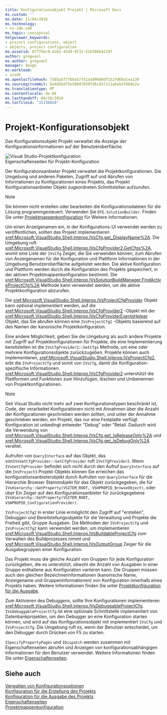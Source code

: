 ```yaml
---
title: Konfigurationsobjekt Projekt | Microsoft Docs
ms.custom: ''
ms.date: 11/04/2016
ms.technology:
- vs-ide-sdk
ms.topic: conceptual
helpviewer_keywords:
- project configurations, object
- objects, project configuration
ms.assetid: 877756c9-4261-43d9-9f32-51bf06b4219f
author: gregvanl
ms.author: gregvanl
manager: douge
ms.workload:
- vssdk
ms.openlocfilehash: 7385a5f7768a57fd1a3d9688df152fd60a1ea130
ms.sourcegitcommit: 6a9d5bd75e50947659fd6c837111a6a547884e2a
ms.translationtype: MT
ms.contentlocale: de-DE
ms.lasthandoff: 04/16/2018
ms.locfileid: "31136028"
---
```

# <a name="project-configuration-object"></a>Projekt-Konfigurationsobjekt
Das Konfigurationsobjekt Projekt verwaltet die Anzeige der Konfigurationsinformationen auf der Benutzeroberfläche.  
  
 ![Visual Studio-Projektkonfiguration](../../extensibility/internals/media/vsprojectcfg.gif "VsProjectCfg")  
Eigenschaftenseiten für Projekt-Konfiguration  
  
 Der Konfigurationsanbieter Projekt verwaltet die Projektkonfigurationen. Die Umgebung und anderen Paketen, Zugriff auf und Abrufen von Informationen zu Konfigurationen eines Projekts, das Projekt Konfigurationsanbieter Objekt zugeordneten Schnittstellen aufzurufen.  
  
> [!NOTE]
>  Sie können nicht erstellen oder bearbeiten die Konfigurationsdateien für die Lösung programmgesteuert. Verwenden Sie `DTE.SolutionBuilder`. Finden Sie unter [Projektmappenkonfiguration](../../extensibility/internals/solution-configuration.md) für Weitere Informationen.  
  
 Um einen Anzeigenamen ein, in der Konfigurations-UI verwendet werden zu veröffentlichen, sollten das Projekt implementieren <xref:Microsoft.VisualStudio.Shell.Interop.IVsCfg.get_DisplayName%2A>. Die Umgebung ruft <xref:Microsoft.VisualStudio.Shell.Interop.IVsCfgProvider2.GetCfgs%2A>, womit eine Liste der `IVsCfg` Zeiger, die Sie verwenden können, zum Abrufen von Anzeigenamen für die Konfiguration und Plattform Informationen in der Umgebung Benutzeroberfläche aufgelistet werden. Die aktive Konfiguration und Plattform werden durch die Konfiguration des Projekts gespeichert, in der aktiven Projektmappenkonfiguration bestimmt. Die <xref:Microsoft.VisualStudio.Shell.Interop.IVsSolutionBuildManager.FindActiveProjectCfg%2A> Methode kann verwendet werden, um die aktive Projektkonfiguration abzurufen.  
  
 Die <xref:Microsoft.VisualStudio.Shell.Interop.IVsProjectCfgProvider> Objekt kann optional implementiert werden, auf die <xref:Microsoft.VisualStudio.Shell.Interop.IVsCfgProvider2> -Objekt mit der <xref:Microsoft.VisualStudio.Shell.Interop.IVsCfgProviderEventsHelper> Objekt, das Sie abrufen können eine `IVsProjectCfg2` -Objekts basierend auf den Namen der kanonische Projektkonfiguration.  
  
 Eine andere Möglichkeit, geben Sie die Umgebung als auch andere Projekte mit Zugriff auf Projektkonfigurationen für Projekte, die eine Implementierung bereitstellen ist die `IVsCfgProvider2::GetCfgs` Methode, um eine oder mehrere Konfigurationsobjekte zurückzugeben. Projekte können auch implementieren, <xref:Microsoft.VisualStudio.Shell.Interop.IVsProjectCfg2>, erbt die `IVsProjectCfg` und somit von `IVsCfg`, damit die Konfiguration-spezifische Informationen. <xref:Microsoft.VisualStudio.Shell.Interop.IVsCfgProvider2> unterstützt die Plattformen und Funktionen zum Hinzufügen, löschen und Umbenennen von Projektkonfigurationen.  
  
> [!NOTE]
>  Seit Visual Studio nicht mehr auf zwei Konfigurationstypen beschränkt ist, Code, der verarbeitet Konfigurationen nicht mit Annahmen über die Anzahl der Konfigurationen geschrieben werden sollten, und unter der Annahme geschrieben werden, ein Projekt, das nur eine Festplatte verfügt Konfiguration ist unbedingt entweder "Debug" oder "Retail. Dadurch wird die Verwendung von <xref:Microsoft.VisualStudio.Shell.Interop.IVsCfg.get_IsReleaseOnly%2A> und <xref:Microsoft.VisualStudio.Shell.Interop.IVsCfg.get_IsDebugOnly%2A> veraltet.  
  
 Aufrufen von `QueryInterface` auf das Objekt, das von`IVsGetCfgProvider::GetCfgProvider` ruft `IVsCfgProvider2`. Wenn `IVsGetCfgProvider` befindet sich nicht durch den Aufruf `QueryInterface` auf die `IVsProject3` Projekt-Objekts können Sie erreichen das konfigurationsanbieterobjekt durch Aufrufen von `QueryInterface` für die Hierarchie Browser Stammobjekt für das Objekt zurückgegeben, die für `IVsHierarchy::GetProperty(VSITEM_ROOT, VSHPROPID_BrowseObject)`, oder über Ein Zeiger auf den Konfigurationsanbieter für zurückgegebene `IVsHierarchy::GetProperty(VSITEM_ROOT, VSHPROPID_ConfigurationProvider)`.  
  
 `IVsProjectCfg2` in erster Linie ermöglicht den Zugriff auf "erstellen", Debuggen und Bereitstellungsobjekte für die Verwaltung und Projekte die Freiheit gibt, Gruppe Ausgaben. Die Methoden der `IVsProjectCfg` und `IVsProjectCfg2` kann verwendet werden, um implementieren <xref:Microsoft.VisualStudio.Shell.Interop.IVsBuildableProjectCfg> zum Verwalten des Buildprozesses nimmt und <xref:Microsoft.VisualStudio.Shell.Interop.IVsOutputGroup> Zeiger für die Ausgabegruppen einer Konfiguration.  
  
 Das Projekt muss die gleiche Anzahl von Gruppen für jede Konfiguration zurückgeben, die es unterstützt, obwohl die Anzahl von Ausgaben in einer Gruppe enthaltene aus Konfiguration variieren kann. Die Gruppen müssen auch den gleichen Bezeichnerinformationen (kanonische Name, Anzeigename und Gruppeninformationen) von Konfiguration innerhalb eines Projekts haben. Weitere Informationen finden Sie unter [Projektkonfiguration für die Ausgabe](../../extensibility/internals/project-configuration-for-output.md).  
  
 Zum Aktivieren des Debuggens, sollte Ihre Konfigurationen implementieren <xref:Microsoft.VisualStudio.Shell.Interop.IVsDebuggableProjectCfg>. `IVsDebuggableProjectCfg` ist eine optionale Schnittstelle implementiert von Datenbankprojekten, um den Debugger an eine Konfiguration starten können, und wird auf das Konfigurationsobjekt mit implementiert `IVsCfg` und `IVsProjectCfg`. Die Umgebung ruft es, wenn der Benutzer entscheidet, um den Debugger durch Drücken von F5 zu starten.  
  
 `ISpecifyPropertyPages` und `IDispatch` werden zusammen mit Eigenschaftenseiten abrufen und Anzeigen von konfigurationsabhängigen Informationen für den Benutzer verwendet. Weitere Informationen finden Sie unter [Eigenschaftenseiten](../../extensibility/internals/property-pages.md).  
  
## <a name="see-also"></a>Siehe auch  
 [Verwalten von Konfigurationsoptionen](../../extensibility/internals/managing-configuration-options.md)   
 [Konfiguration für die Erstellung des Projekts](../../extensibility/internals/project-configuration-for-building.md)   
 [Konfiguration für die Ausgabe des Projekts](../../extensibility/internals/project-configuration-for-output.md)   
 [Eigenschaftenseiten](../../extensibility/internals/property-pages.md)   
 [Projektmappenkonfiguration](../../extensibility/internals/solution-configuration.md)